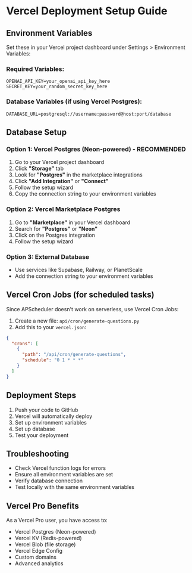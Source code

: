 # Vercel Deployment Setup Guide

## Environment Variables

Set these in your Vercel project dashboard under Settings > Environment Variables:

### Required Variables:
```
OPENAI_API_KEY=your_openai_api_key_here
SECRET_KEY=your_random_secret_key_here
```

### Database Variables (if using Vercel Postgres):
```
DATABASE_URL=postgresql://username:password@host:port/database
```

## Database Setup

### Option 1: Vercel Postgres (Neon-powered) - RECOMMENDED
1. Go to your Vercel project dashboard
2. Click **"Storage"** tab
3. Look for **"Postgres"** in the marketplace integrations
4. Click **"Add Integration"** or **"Connect"**
5. Follow the setup wizard
6. Copy the connection string to your environment variables

### Option 2: Vercel Marketplace Postgres
1. Go to **"Marketplace"** in your Vercel dashboard
2. Search for **"Postgres"** or **"Neon"**
3. Click on the Postgres integration
4. Follow the setup wizard

### Option 3: External Database
- Use services like Supabase, Railway, or PlanetScale
- Add the connection string to your environment variables

## Vercel Cron Jobs (for scheduled tasks)

Since APScheduler doesn't work on serverless, use Vercel Cron Jobs:

1. Create a new file: `api/cron/generate-questions.py`
2. Add this to your `vercel.json`:
```json
{
  "crons": [
    {
      "path": "/api/cron/generate-questions",
      "schedule": "0 1 * * *"
    }
  ]
}
```

## Deployment Steps

1. Push your code to GitHub
2. Vercel will automatically deploy
3. Set up environment variables
4. Set up database
5. Test your deployment

## Troubleshooting

- Check Vercel function logs for errors
- Ensure all environment variables are set
- Verify database connection
- Test locally with the same environment variables

## Vercel Pro Benefits

As a Vercel Pro user, you have access to:
- Vercel Postgres (Neon-powered)
- Vercel KV (Redis-powered)
- Vercel Blob (file storage)
- Vercel Edge Config
- Custom domains
- Advanced analytics 